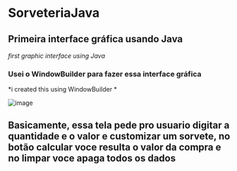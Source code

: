 # SorveteriaJava
## Primeira interface gráfica usando Java <br>
*first graphic interface using Java*

### Usei o WindowBuilder para fazer essa interface gráfica <br>
*i created this using WindowBuilder * <br>

![image](https://user-images.githubusercontent.com/121894013/225777897-83ac5a56-49f4-4c69-9028-393076383bd7.png) <br>

## Basicamente, essa tela pede pro usuario digitar a quantidade e o valor e customizar um sorvete, no botão calcular voce resulta o valor da compra e no limpar voce apaga todos os dados
